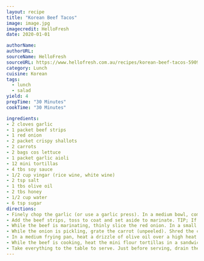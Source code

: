 ```yaml
---
layout: recipe
title: "Korean Beef Tacos" 
image: image.jpg
imagecredit: HelloFresh
date: 2020-01-01

authorName: 
authorURL: 
sourceName: HelloFresh
sourceURL: https://www.hellofresh.com.au/recipes/korean-beef-tacos-590993ca043c3c04d9371d32
category: Lunch
cuisine: Korean 
tags:
  - lunch
  - salad
yield: 4
prepTime: "30 Minutes"
cookTime: "30 Minutes"

ingredients:
- 2 cloves garlic
- 1 packet beef strips
- 1 red onion
- 2 packet crispy shallots
- 2 carrots
- 2 bags cos lettuce
- 1 packet garlic aioli
- 12 mini tortillas
- 4 tbs soy sauce
- 1/2 cup vingar (rice wine, white wine)
- 2 tsp salt
- 1 tbs olive oil
- 2 tbs honey
- 1/2 cup water
- 6 tsp sugar
directions:
- Finely chop the garlic (or use a garlic press). In a medium bowl, combine the garlic, soy sauce and honey. 
- Add the beef strips, toss to coat and set aside to marinate. TIP; If you have time, let the beef marinate for at least 15 minutes to enhance the flavour and increase tenderness.
- While the beef is marinating, thinly slice the red onion. In a small bowl, combine the vinegar, water, the salt and sugar. Scrunch the onion in your hands, then add to the pickling liquid and stir to coat. Set aside until just before serving.
- While the onion is pickling, grate the carrot (unpeeled). Shred the cos lettuce. Thinly slice the long red chilli (if using). In a second medium bowl, combine the carrot, lettuce and chilli (if using). Season with a pinch of salt and pepper and toss to coat. Set aside.
- In a medium frying pan, heat a drizzle of olive oil over a high heat. When the oil is hot, add 1/2 the beef strips and cook, tossing, until browned and cooked through, 1-2 minutes. Transfer to a plate and repeat with the remaining beef strips. 
- While the beef is cooking, heat the mini flour tortillas in a sandwich press, or on a plate in the microwave for 10 second bursts, until warmed through.
- Take everything to the table to serve. Just before serving, drain the pickled onion. Top the tortillas with the salad, Korean beef and quick pickled onion. Add a dollop of garlic aioli and sprinkle with the crispy shallots.
---
```

